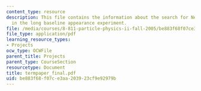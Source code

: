 ```yaml
---
content_type: resource
description: This file contains the information about the search for Neutrino Tau
  in the long baseline appearance experiment.
file: /media/courses/8-811-particle-physics-ii-fall-2005/be883f68f07ce3aa203923cf9e92979b_termpaper_final.pdf
file_type: application/pdf
learning_resource_types:
- Projects
ocw_type: OCWFile
parent_title: Projects
parent_type: CourseSection
resourcetype: Document
title: termpaper_final.pdf
uid: be883f68-f07c-e3aa-2039-23cf9e92979b
---
```

